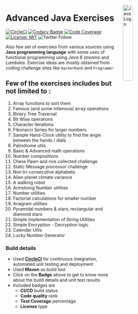 <img src="https://seeklogo.com/images/J/java-logo-7F8B35BAB3-seeklogo.com.png"
     alt="Java Logo"
     style="float: right; margin-left: 10px;" 
     width="25%"
     height="25%"
     align="right"/>

# Advanced Java Exercises

[![CircleCI](https://circleci.com/gh/Vignesh-Durairaj/Java-Exercises.svg?style=svg)](https://circleci.com/gh/Vignesh-Durairaj/Java-Exercises) 
[![Codacy Badge](https://api.codacy.com/project/badge/Grade/90a4e8d774414db5a3805b2d62fd2f4e)](https://app.codacy.com/app/Vignesh-Durairaj/Java-Exercises?utm_source=github.com&utm_medium=referral&utm_content=Vignesh-Durairaj/Java-Exercises&utm_campaign=Badge_Grade_Dashboard) [![Code Coverage](https://codecov.io/gh/Vignesh-Durairaj/Java-Exercises/branch/development/graph/badge.svg)](https://codecov.io/gh/Vignesh-Durairaj/Java-Exercises) [![License: MIT](https://img.shields.io/badge/License-MIT-blue.svg)](https://opensource.org/licenses/MIT) ![Twitter Follow](https://img.shields.io/twitter/follow/vigneshdurairaj.svg?style=social)

Also few set of exercises from various sources using **Java programming language** with some uses of functional programming using *Java 8 streams* and *Lambdas*. Exercise ideas are mostly obtained from coding challenge sites like `HackerRank` and `Programmr`.

## Few of the exercises includes but not limited to :

1. Array functions to sort them
2. Famous (and some infamous) array operations
3. Binary Tree Traversal
4. Bit Wise operations
5. Character iterations
6. Fibonacci Series for larger numbers
7. Sample Hand-Clock utility to find the angle between the hands / dials
8. Palindrome utils
9. Basic & Advanced math operations
10. Number compositions
11. Chess Pawn and rice collected challenge
12. Static Message processor challenge
13. Non tri-consecutive alphabets
14. Alien planet climate variance
15. A walking robot
16. Armstrong Number utilities
17. Number utilities
18. Factorial calculations for smaller number
19. Anagram utilities
20. Pyramidal numbers & stars, rectangular and diamond stars
21. Simple implementation of String Utilities
22. Simple Encryption - Decryption logic
23. Calendar Utils
24. Lucky Number Generator


### Build details
- Used **[CircleCI](https://circleci.com/)** for continuous integration, automated unit testing and deployment
- Used **Maven** as build tool
- Click on the **Badge** above to get to know more about the build details and unit test results
- Included badges are
  - **CI/CD** build status
  - **Code quality** rank
  - **Test Coverage** percentage
  - **License** type
